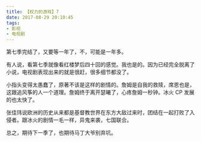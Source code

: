 ```yaml
---
title: 【权力的游戏】7
date: 2017-08-29 20:10:45
tags:
- 影视
- 电视剧
---
```


第七季完结了，又要等一年了，不，可能是一年多。

有人说，看第七季就像看红楼梦后四十回的感觉。我也是的。因为已经完全脱离了小说，电视剧表现出来的就是很赶，很多细节都没了。

小指头变得太愚蠢了，原著不该是这样的剧情的。詹姆是自我的救赎，席恩也是，这跟追风筝的人一个道理。詹姆终于离开瑟曦了，心疼詹姆一秒钟。冰火 CP 发展的也太快了。

张佳玮说欧洲的历史从来都是基督教世界在东方大敌过来时，团结在一起打败了入侵者。跟冰火的剧情一毛一样，异鬼来袭，七国联合。

总之，期待下一季了，也期待马丁大爷别弃坑。

